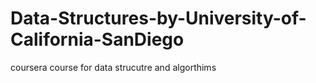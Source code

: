 # Data-Structures-by-University-of-California-SanDiego
coursera course for data strucutre and algorthims
